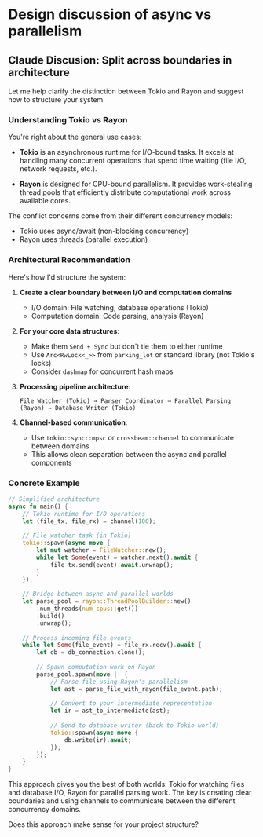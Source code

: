 # Design discussion of async vs parallelism

## Claude Discusion: Split across boundaries in architecture

Let me help clarify the distinction between Tokio and Rayon and suggest how to structure your system.

### Understanding Tokio vs Rayon

You're right about the general use cases:

- **Tokio** is an asynchronous runtime for I/O-bound tasks. It excels at handling many concurrent operations that spend time waiting (file I/O, network requests, etc.).

- **Rayon** is designed for CPU-bound parallelism. It provides work-stealing thread pools that efficiently distribute computational work across available cores.

The conflict concerns come from their different concurrency models:
- Tokio uses async/await (non-blocking concurrency)
- Rayon uses threads (parallel execution)

### Architectural Recommendation

Here's how I'd structure the system:

1. **Create a clear boundary between I/O and computation domains**
   - I/O domain: File watching, database operations (Tokio)
   - Computation domain: Code parsing, analysis (Rayon)

2. **For your core data structures**:
   - Make them `Send + Sync` but don't tie them to either runtime
   - Use `Arc<RwLock<_>>` from `parking_lot` or standard library (not Tokio's locks)
   - Consider `dashmap` for concurrent hash maps

3. **Processing pipeline architecture**:
   ```
   File Watcher (Tokio) → Parser Coordinator → Parallel Parsing (Rayon) → Database Writer (Tokio)
   ```

4. **Channel-based communication**:
   - Use `tokio::sync::mpsc` or `crossbeam::channel` to communicate between domains
   - This allows clean separation between the async and parallel components

### Concrete Example

```rust
// Simplified architecture
async fn main() {
    // Tokio runtime for I/O operations
    let (file_tx, file_rx) = channel(100);
    
    // File watcher task (in Tokio)
    tokio::spawn(async move {
        let mut watcher = FileWatcher::new();
        while let Some(event) = watcher.next().await {
            file_tx.send(event).await.unwrap();
        }
    });
    
    // Bridge between async and parallel worlds
    let parse_pool = rayon::ThreadPoolBuilder::new()
        .num_threads(num_cpus::get())
        .build()
        .unwrap();
    
    // Process incoming file events
    while let Some(file_event) = file_rx.recv().await {
        let db = db_connection.clone();
        
        // Spawn computation work on Rayon
        parse_pool.spawn(move || {
            // Parse file using Rayon's parallelism
            let ast = parse_file_with_rayon(file_event.path);
            
            // Convert to your intermediate representation
            let ir = ast_to_intermediate(ast);
            
            // Send to database writer (back to Tokio world)
            tokio::spawn(async move {
                db.write(ir).await;
            });
        });
    }
}
```

This approach gives you the best of both worlds: Tokio for watching files and database I/O, Rayon for parallel parsing work. The key is creating clear boundaries and using channels to communicate between the different concurrency domains.

Does this approach make sense for your project structure?
